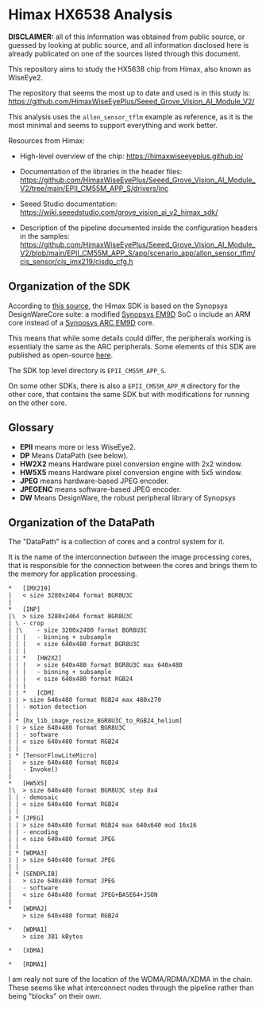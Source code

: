 # Himax HX6538 Analysis

**DISCLAIMER:** all of this information was obtained from public
source, or guessed by looking at public source, and all information
disclosed here is already publicated on one of the sources listed
through this document.

This repository aims to study the HX5638 chip from Himax, also known as WiseEye2.

The repository that seems the most up to date and used is in this study is:
<https://github.com/HimaxWiseEyePlus/Seeed_Grove_Vision_AI_Module_V2/>

This analysis uses the `allon_sensor_tflm` example as reference, as it
is the most minimal and seems to support everything and work better.

Resources from Himax:

- High-level overview of the chip:
  <https://himaxwiseeyeplus.github.io/>

- Documentation of the libraries in the header files:
  <https://github.com/HimaxWiseEyePlus/Seeed_Grove_Vision_AI_Module_V2/tree/main/EPII_CM55M_APP_S/drivers/inc>

- Seeed Studio documentation:
  <https://wiki.seeedstudio.com/grove_vision_ai_v2_himax_sdk/>

- Description of the pipeline documented inside the configuration headers in the samples:
  <https://github.com/HimaxWiseEyePlus/Seeed_Grove_Vision_AI_Module_V2/blob/main/EPII_CM55M_APP_S/app/scenario_app/allon_sensor_tflm/cis_sensor/cis_imx219/cisdp_cfg.h>


## Organization of the SDK

According to
[this source](https://github.com/LynnL4/firmware-seeed-grove-vision-ai/tree/main/Synopsys_PA8535_EM9D_DFSS_SDK_3.3),
the Himax SDK is based on the Synopsys DesignWareCore suite: a modified
[Synopsys EM9D](https://www.synopsys.com/dw/ipdir.php?ds=smart-data-fusion-subsystem)
SoC o include an ARM core instead of a
[Synposys ARC EM9D](https://www.synopsys.com/dw/ipdir.php?ds=arc-em9d-em11d) core.

This means that while some details could differ, the peripherals working is essentialy the same as the ARC peripherals.
Some elements of this SDK are published as open-source [here](https://github.com/foss-for-synopsys-dwc-arc-processors/embarc_osp).

The SDK top level directory is `EPII_CM55M_APP_S`.

On some other SDKs, there is also a `EPII_CM55M_APP_M` directory for
the other core, that contains the same SDK but with modifications for
running on the other core.


## Glossary

- **EPII** means more or less WiseEye2.
- **DP** Means DataPath (see below).
- **HW2X2** means Hardware pixel conversion engine with 2x2 window.
- **HW5X5** means Hardware pixel conversion engine with 5x5 window.
- **JPEG** means hardware-based JPEG encoder.
- **JPEGENC** means software-based JPEG encoder.
- **DW** Means DesignWare, the robust peripheral library of Synopsys


## Organization of the DataPath

The "DataPath" is a collection of cores and a control system for it.

It is the name of the interconnection *between* the image processing
cores, that is responsible for the connection between the cores and
brings them to the memory for application processing.

```
*	[IMX219]
|	< size 3280x2464 format BGR8U3C
|
*	[INP]
|\	> size 3280x2464 format BGR8U3C
| \	- crop	
| |\	- size 3200x2400 format BGR8U3C
| | |	- binning + subsample
| | |	< size 640x480 format BGR8U3C
| | |
| | *	[HW2X2]
| | |	> size 640x480 format BGR8U3C max 640x480
| | |	- binning + subsample
| | |	< size 640x480 format RGB24
| | |
| | *	[CDM]
| |	> size 640x480 format RGB24 max 480x270
| |	- motion detection
| |
| *	[hx_lib_image_resize_BGR8U3C_to_RGB24_helium]
| |	> size 640x480 format BGR8U3C
| |	- software
| |	< size 640x480 format RGB24
| |	
| *	[TensorFlowLiteMicro]	
|	> size 640x480 format RGB24
|	- Invoke()
|
*	[HW5X5]
|\	> size 640x480 format BGR8U3C step 8x4
| |	- demosaic
| |	< size 640x480 format RGB24
| |
| *	[JPEG]
| |	> size 640x480 format RGB24 max 640x640 mod 16x16
| |	- encoding
| |	< size 640x480 format JPEG
| |
| *	[WDMA3]
| |	> size 640x480 format JPEG
| |
| *	[SENDPLIB]
|	> size 640x480 format JPEG
|	- software
|	< size 640x480 format JPEG+BASE64+JSON
|
*	[WDMA2]
	> size 640x480 format RGB24

*	[WDMA1]
	> size 381 kBytes

*	[XDMA]

*	[RDMA1]
```

I am realy not sure of the location of the WDMA/RDMA/XDMA in the
chain. These seems like what interconnect nodes through the pipeline
rather than being "blocks" on their own.
